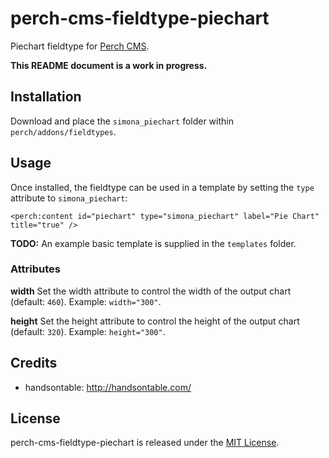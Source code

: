 # perch-cms-fieldtype-piechart

Piechart fieldtype for [Perch CMS](http://grabaperch.com).

**This README document is a work in progress.**

## Installation

Download and place the `simona_piechart` folder within `perch/addons/fieldtypes`.

## Usage

Once installed, the fieldtype can be used in a template by setting the `type` attribute to `simona_piechart`:

`<perch:content id="piechart" type="simona_piechart" label="Pie Chart" title="true" />`

**TODO:** An example basic template is supplied in the `templates` folder.

### Attributes

**width**
Set the width attribute to control the width of the output chart (default: `460`). Example: `width="300"`.

**height**
Set the height attribute to control the height of the output chart (default: `320`). Example: `height="300"`.

## Credits

* handsontable: http://handsontable.com/

## License

perch-cms-fieldtype-piechart is released under the [MIT License](https://github.com/siansell/perch-cms-fieldtype-piechart/blob/master/LICENSE).
